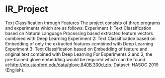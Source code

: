 # IR_Project
Text Classification through Features
The project consists of three programs and experiments which are as follows:
Experiment 1: Text Classification based on Natural Language Processing based extracted feature vectors combined with Deep Learning
Experiment 2: Text Classification based on Embedding of only the extracted features combined with Deep Learning
Experiment 3: Text Classification based on Embedding of feature and original text combined with Deep Learning
For Experiments 2 and 3, the pre-trained glove embedding would be required which can be found at:http://nlp.stanford.edu/data/glove.840B.300d.zip. 
Dataset: HASOC 2019 (English).
